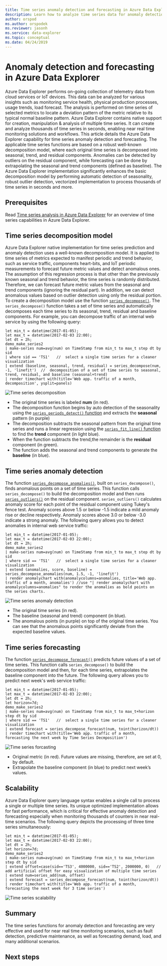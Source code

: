```yaml
---
title: Time series anomaly detection and forecasting in Azure Data Explorer
description: Learn how to analyze time series data for anomaly detection and forecasting using Azure Data Explorer.
author: orspod
ms.author: orspodek
ms.reviewer: jasonh
ms.service: data-explorer
ms.topic: conceptual
ms.date: 04/24/2019
---
```


# Anomaly detection and forecasting in Azure Data Explorer

Azure Data Explorer performs on-going collection of telemetry data from cloud services or IoT devices. This data can be analyzed for various insights such as monitoring service health, physical production processes, usage trends, load forecast. The analysis is performed on time series of selected metrics to locate a deviation pattern of the metric relative to its typical normal baseline pattern. Azure Data Explorer contains native support for creation, manipulation & analysis of multiple time series. It can create and analyze thousands of time series in seconds, enabling near real time monitoring solutions and workflows. 
This article details the Azure Data Explorer capability for time series anomaly detection and forecasting. The applicable time series functions are based on a robust well-known decomposition model, where each original time series is decomposed into seasonal, trend, and residual components. Anomalies can be detected by outliers on the residual component, while forecasting can be done by extrapolating the seasonal and trend components (defined as baseline). The Azure Data Explorer implementation significantly enhances the basic decomposition model by performing automatic detection of seasonality, robust outlier detection, vectorized implementation to process thousands of time series in seconds and more. 

## Prerequisites

Read [Time series analysis in Azure Data Explorer](/azure/data-explorer/time-series-analysis) for an overview of time series capabilities in Azure Data Explorer.

## Time series decomposition model

Azure Data Explorer native implementation for time series prediction and anomaly detection uses a well-known decomposition model. It is applied to time series of metrics expected to manifest periodic and trend behavior, such as service traffic, components heart-bits, and IoT periodic measurements to forecast future metric values and detect anomalous ones. The assumption of this regression process is that other than the previously known seasonal and trend behavior, the time series is randomly distributed. Therefore, we can forecast future metric values from the seasonal and trend components (ignoring the residual part). In addition, we can detect anomalous values based on outlier detection using only the residual portion.
To create a decomposition model use the function [`series_decompose()`](/azure/kusto/query/series-decomposefunction). The `series_decompose()` function takes a set of time series and automatically decomposes each time series to its seasonal, trend, residual and baseline components. For example, you can decompose traffic of an internal web service by using the following query:

```kusto
let min_t = datetime(2017-01-05);
let max_t = datetime(2017-02-03 22:00);
let dt = 2h;
demo_make_series2
| make-series num=avg(num) on TimeStamp from min_t to max_t step dt by sid 
| where sid == 'TS1'   //  select a single time series for a cleaner visualization
| extend (baseline, seasonal, trend, residual) = series_decompose(num, -1, 'linefit')  //  decomposition of a set of time series to seasonal, trend, residual, and baseline (seasonal+trend)
| render timechart with(title='Web app. traffic of a month, decomposition', ysplit=panels)
```

![Time series decomposition](media/anomaly-detection/series-decompose-timechart.png)

* The original time series is labeled **num** (in red). 
* The decomposition function begins by auto detection of the seasonality using the [`series_periods_detect()` function](/azure/kusto/query/series-periods-detectfunction) and extracts the **seasonal** pattern (in purple)
* The decomposition subtracts the seasonal pattern from the original time series and runs a linear regression using the [`series_fit_line()` function](/azure/kusto/query/series-fit-linefunction) to find the **trend** component (in light blue).
* When the function subtracts the trend,the remainder is the **residual** component (in green).
* The function adds the seasonal and trend components to generate the **baseline** (in blue).

## Time series anomaly detection

The function [`series_decompose_anomalies()`](/azure/kusto/query/series-decompose-anomaliesfunction), built on `series_decompose()`,  finds anomalous points on a set of time series. This function calls `series_decompose()` to build the decomposition model and then runs [`series_outliers()`](/azure/kusto/query/series-outliersfunction) on the residual component. `series_outliers()` calculates anomaly score for each point of the residual component using Tukey's fence test. Anomaly scores above 1.5 or below -1.5 indicate a mild anomaly rise or decline respectively. Anomaly scores above 3.0 or below -3.0 indicate a strong anomaly. The following query allows you to detect anomalies in internal web service traffic:

```kusto
let min_t = datetime(2017-01-05);
let max_t = datetime(2017-02-03 22:00);
let dt = 2h;
demo_make_series2
| make-series num=avg(num) on TimeStamp from min_t to max_t step dt by sid 
| where sid == 'TS1'   //  select a single time series for a cleaner visualization
| extend (anomalies, score, baseline) = series_decompose_anomalies(num, 1.5, -1, 'linefit')
| render anomalychart with(anomalycolumns=anomalies, title='Web app. traffic of a month, anomalies') //use "| render anomalychart with anomalycolumns=anomalies" to render the anomalies as bold points on the series charts.
```

![Time series anomaly detection](media/anomaly-detection/series-anomaly-detection.png)

* The original time series (in red). 
* The baseline (seasonal and trend) component (in blue).
* The anomalous points (in purple) on top of the original time series. You can see that the anomalous points significantly deviate from the expected baseline values.

## Time series forecasting

The function [`series_decompose_forecast()`](azure/kusto/query/series-decompose-forecastfunction) predicts future values of a set of time series. This function calls `series_decompose()` to build the decomposition model and then, for each time series, extrapolates the baseline component into the future. The following query allows you to predict next week's web service traffic:

```kusto
let min_t = datetime(2017-01-05);
let max_t = datetime(2017-02-03 22:00);
let dt = 2h;
let horizon=7d;
demo_make_series2
| make-series num=avg(num) on TimeStamp from min_t to max_t+horizon step dt by sid 
| where sid == 'TS1'   //  select a single time series for a cleaner visualization
| extend forecast = series_decompose_forecast(num, toint(horizon/dt))
| render timechart with(title='Web app. traffic of a month, forecasting the next week by Time Series Decmposition')
```

![Time series forcasting](media/anomaly-detection/series-forcasting.png)

* Original metric (in red). Future values are missing, therefore, are set at 0, by default.
* Extrapolate the baseline component (in blue) to predict next week’s values.

## Scalability

Azure Data Explorer query language syntax enables a single call to process a single or multiple time series. Its unique optimized implementation allows for fast performance, which is critical for effective anomaly detection and forecasting especially when monitoring thousands of counters in near real-time scenarios.
The following query depicts the processing of three time series simultaneously:

```kusto
let min_t = datetime(2017-01-05);
let max_t = datetime(2017-02-03 22:00);
let dt = 2h;
let horizon=7d;
demo_make_series2
| make-series num=avg(num) on TimeStamp from min_t to max_t+horizon step dt by sid
| extend offset=case(sid=='TS3', 4000000, sid=='TS2', 2000000, 0)   //  add artificial offset for easy visualization of multiple time series
| extend num=series_add(num, offset)
| extend forecast = series_decompose_forecast(num, toint(horizon/dt))
| render timechart with(title='Web app. traffic of a month, forecasting the next week for 3 time series')
```

![Time series scalability](media/anomaly-detection/series-scalability.png)

## Summary

The time series functions for anomaly detection and forecasting are very effective and used for near real time monitoring scenarios, such as fault detection, predictive maintenance, as well as forecasting demand, load, and many additional scenarios.

## Next steps

